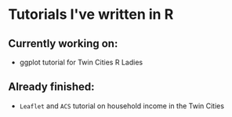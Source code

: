 # Tutorials I've written in R 

## Currently working on:

* ggplot tutorial for Twin Cities R Ladies 

## Already finished:

* `Leaflet` and `ACS` tutorial on household income in the Twin Cities


